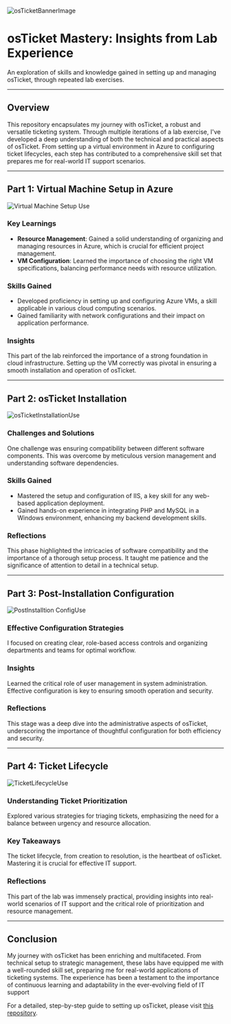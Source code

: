 ![osTicketBannerImage](https://github.com/GrifCodes/osticket-prereqs/assets/150773923/49620454-17d2-4620-b42c-f85af665bd22)

# osTicket Mastery: Insights from Lab Experience

An exploration of skills and knowledge gained in setting up and managing osTicket, through repeated lab exercises.

---

## Overview

This repository encapsulates my journey with osTicket, a robust and versatile ticketing system. Through multiple iterations of a lab exercise, I've developed a deep understanding of both the technical and practical aspects of osTicket. From setting up a virtual environment in Azure to configuring ticket lifecycles, each step has contributed to a comprehensive skill set that prepares me for real-world IT support scenarios.

---

## Part 1: Virtual Machine Setup in Azure

![Virtual Machine Setup Use](https://github.com/GrifCodes/osticket-prereqs/assets/150773923/3dc6c390-447c-4be5-9f9d-7c7b1024ba0d)


### Key Learnings
- **Resource Management**: Gained a solid understanding of organizing and managing resources in Azure, which is crucial for efficient project management.
- **VM Configuration**: Learned the importance of choosing the right VM specifications, balancing performance needs with resource utilization.

### Skills Gained
- Developed proficiency in setting up and configuring Azure VMs, a skill applicable in various cloud computing scenarios.
- Gained familiarity with network configurations and their impact on application performance.

### Insights
This part of the lab reinforced the importance of a strong foundation in cloud infrastructure. Setting up the VM correctly was pivotal in ensuring a smooth installation and operation of osTicket.

---

## Part 2: osTicket Installation

![osTicketInstallationUse](https://github.com/GrifCodes/osticket-prereqs/assets/150773923/7f72f842-e899-49ec-a39a-d3cb58a12c88)


### Challenges and Solutions
One challenge was ensuring compatibility between different software components. This was overcome by meticulous version management and understanding software dependencies.

### Skills Gained
- Mastered the setup and configuration of IIS, a key skill for any web-based application deployment.
- Gained hands-on experience in integrating PHP and MySQL in a Windows environment, enhancing my backend development skills.

### Reflections
This phase highlighted the intricacies of software compatibility and the importance of a thorough setup process. It taught me patience and the significance of attention to detail in a technical setup.

---

## Part 3: Post-Installation Configuration

![PostInstalltion ConfigUse](https://github.com/GrifCodes/osticket-prereqs/assets/150773923/00d0c7c8-fe91-466a-950e-9d1edaab7676)


### Effective Configuration Strategies
I focused on creating clear, role-based access controls and organizing departments and teams for optimal workflow.

### Insights
Learned the critical role of user management in system administration. Effective configuration is key to ensuring smooth operation and security.

### Reflections
This stage was a deep dive into the administrative aspects of osTicket, underscoring the importance of thoughtful configuration for both efficiency and security.

---

## Part 4: Ticket Lifecycle

![TicketLifecycleUse](https://github.com/GrifCodes/osticket-prereqs/assets/150773923/71078235-ea58-422c-976d-bf9945c91963)


### Understanding Ticket Prioritization
Explored various strategies for triaging tickets, emphasizing the need for a balance between urgency and resource allocation.

### Key Takeaways
The ticket lifecycle, from creation to resolution, is the heartbeat of osTicket. Mastering it is crucial for effective IT support.

### Reflections
This part of the lab was immensely practical, providing insights into real-world scenarios of IT support and the critical role of prioritization and resource management.

---

## Conclusion

My journey with osTicket has been enriching and multifaceted. From technical setup to strategic management, these labs have equipped me with a well-rounded skill set, preparing me for real-world applications of ticketing systems. The experience has been a testament to the importance of continuous learning and adaptability in the ever-evolving field of IT support

For a detailed, step-by-step guide to setting up osTicket, please visit [this repository](https://github.com/GrifCodes/osTicket-extended-setup/blob/main/README.md).

